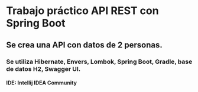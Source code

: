 # Trabajo práctico API REST con Spring Boot
## Se crea una API con datos de 2 personas.
### Se utiliza Hibernate, Envers, Lombok, Spring Boot, Gradle, base de datos H2, Swagger UI.
#### IDE: Intellij IDEA Community
